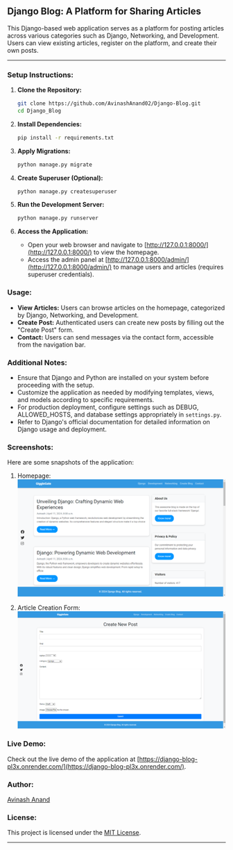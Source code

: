 
## Django Blog: A Platform for Sharing Articles

This Django-based web application serves as a platform for posting articles across various categories such as Django, Networking, and Development. Users can view existing articles, register on the platform, and create their own posts.

---

### Setup Instructions:

1. **Clone the Repository:**
   ```bash
   git clone https://github.com/AvinashAnand02/Django-Blog.git
   cd Django_Blog
   ```

2. **Install Dependencies:**
   ```bash
   pip install -r requirements.txt
   ```

3. **Apply Migrations:**
   ```bash
   python manage.py migrate
   ```

4. **Create Superuser (Optional):**
   ```bash
   python manage.py createsuperuser
   ```

5. **Run the Development Server:**
   ```bash
   python manage.py runserver
   ```

6. **Access the Application:**
   - Open your web browser and navigate to [http://127.0.0.1:8000/](http://127.0.0.1:8000/) to view the homepage.
   - Access the admin panel at [http://127.0.0.1:8000/admin/](http://127.0.0.1:8000/admin/) to manage users and articles (requires superuser credentials).

### Usage:

- **View Articles:** Users can browse articles on the homepage, categorized by Django, Networking, and Development.
- **Create Post:** Authenticated users can create new posts by filling out the "Create Post" form.
- **Contact:** Users can send messages via the contact form, accessible from the navigation bar.

### Additional Notes:

- Ensure that Django and Python are installed on your system before proceeding with the setup.
- Customize the application as needed by modifying templates, views, and models according to specific requirements.
- For production deployment, configure settings such as DEBUG, ALLOWED_HOSTS, and database settings appropriately in `settings.py`.
- Refer to Django's official documentation for detailed information on Django usage and deployment.

### Screenshots:

Here are some snapshots of the application:

1. Homepage:
   ![Homepage](homepage_snapshot.png)

2. Article Creation Form:
   ![Create Post Form](create_post_snapshot.png)

### Live Demo:

Check out the live demo of the application at [https://django-blog-pl3x.onrender.com/](https://django-blog-pl3x.onrender.com/).

### Author:
[Avinash Anand](https://avinashanand.me/)

### License:
This project is licensed under the [MIT License](https://opensource.org/licenses/MIT).

---
